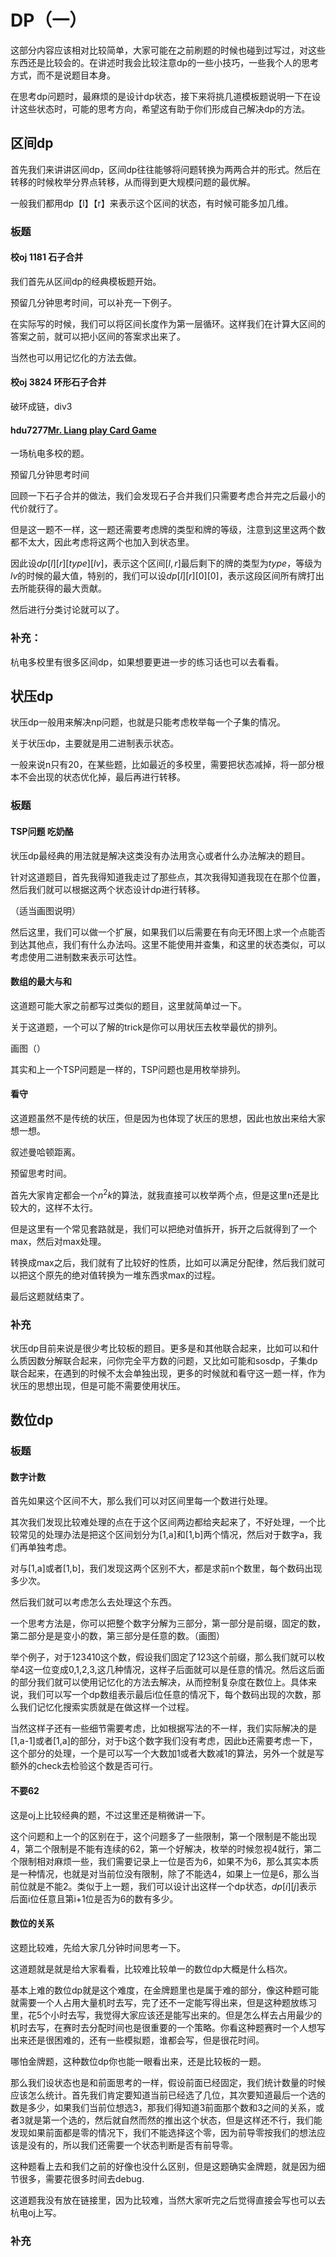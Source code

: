 # DP（一）

这部分内容应该相对比较简单，大家可能在之前刷题的时候也碰到过写过，对这些东西还是比较会的。在讲述时我会比较注意dp的一些小技巧，一些我个人的思考方式，而不是说题目本身。

在思考dp问题时，最麻烦的是设计dp状态，接下来将挑几道模板题说明一下在设计这些状态时，可能的思考方向，希望这有助于你们形成自己解决dp的方法。

## 区间dp

首先我们来讲讲区间dp，区间dp往往能够将问题转换为两两合并的形式。然后在转移的时候枚举分界点转移，从而得到更大规模问题的最优解。

一般我们都用dp【l】【r】来表示这个区间的状态，有时候可能多加几维。

### 板题

#### 校oj 1181 石子合并

我们首先从区间dp的经典模板题开始。

预留几分钟思考时间，可以补充一下例子。

在实际写的时候，我们可以将区间长度作为第一层循环。这样我们在计算大区间的答案之前，就可以把小区间的答案求出来了。

当然也可以用记忆化的方法去做。

#### 校oj 3824 环形石子合并

破环成链，div3

#### hdu7277[Mr. Liang play Card Game](https://vjudge.net.cn/contest/642626#problem/C)

一场杭电多校的题。

预留几分钟思考时间

回顾一下石子合并的做法，我们会发现石子合并我们只需要考虑合并完之后最小的代价就行了。

但是这一题不一样，这一题还需要考虑牌的类型和牌的等级，注意到这里这两个数都不太大，因此考虑将这两个也加入到状态里。

因此设$dp[l][r][type][lv]$，表示这个区间$[l,r]$最后剩下的牌的类型为$type$，等级为$lv$的时候的最大值，特别的，我们可以设$dp[l][r][0][0]$，表示这段区间所有牌打出去所能获得的最大贡献。

然后进行分类讨论就可以了。



### 补充：

杭电多校里有很多区间dp，如果想要更进一步的练习话也可以去看看。

## 状压dp

状压dp一般用来解决np问题，也就是只能考虑枚举每一个子集的情况。

关于状压dp，主要就是用二进制表示状态。

一般来说n只有20，在某些题，比如最近的多校里，需要把状态减掉，将一部分根本不会出现的状态优化掉，最后再进行转移。

### 板题

#### TSP问题 吃奶酪

状压dp最经典的用法就是解决这类没有办法用贪心或者什么办法解决的题目。

针对这道题目，首先我得知道我走过了那些点，其次我得知道我现在在那个位置，然后我们就可以根据这两个状态设计dp进行转移。

（适当画图说明）

然后这里，我们可以做一个扩展，如果我们以后需要在有向无环图上求一个点能否到达其他点，我们有什么办法吗。这里不能使用并查集，和这里的状态类似，可以考虑使用二进制数来表示可达性。

#### 数组的最大与和

这道题可能大家之前都写过类似的题目，这里就简单过一下。

关于这道题，一个可以了解的trick是你可以用状压去枚举最优的排列。

画图（）

其实和上一个TSP问题是一样的，TSP问题也是用枚举排列。

#### 看守

这道题虽然不是传统的状压，但是因为也体现了状压的思想，因此也放出来给大家想一想。

叙述曼哈顿距离。

预留思考时间。

首先大家肯定都会一个$n^2k$的算法，就我直接可以枚举两个点，但是这里n还是比较大的，这样不太行。

但是这里有一个常见套路就是，我们可以把绝对值拆开，拆开之后就得到了一个max，然后对max处理。

转换成max之后，我们就有了比较好的性质，比如可以满足分配律，然后我们就可以把这个原先的绝对值转换为一堆东西求max的过程。

最后这题就结束了。

### 补充

状压dp目前来说是很少考比较板的题目。更多是和其他联合起来，比如可以和什么质因数分解联合起来，问你完全平方数的问题，又比如可能和sosdp，子集dp联合起来，在遇到的时候不太会单独出现，更多的时候就和看守这一题一样，作为状压的思想出现，但是可能不需要使用状压。

## 数位dp

### 板题

#### 数字计数

首先如果这个区间不大，那么我们可以对区间里每一个数进行处理。

其次我们发现比较难处理的点在于这个区间两边都给夹起来了，不好处理，一个比较常见的处理办法是把这个区间划分为[1,a]和[1,b]两个情况，然后对于数字a，我们再单独考虑。

对与[1,a]或者[1,b]，我们发现这两个区别不大，都是求前n个数里，每个数码出现多少次。

然后我们就可以考虑怎么去处理这个东西。

一个思考方法是，你可以把整个数字分解为三部分，第一部分是前缀，固定的数，第二部分是是变小的数，第三部分是任意的数。（画图）

举个例子，对于123410这个数，假设我们固定了123这个前缀，那么我们就可以枚举4这一位变成0,1,2,3,这几种情况，这样子后面就可以是任意的情况。然后这后面的部分我们就可以使用记忆化的方法去解决，从而控制复杂度在数位上。具体来说，我们可以写一个dp数组表示最后i位任意的情况下，每个数码出现的次数，那么我们记忆化搜索实质就是在做这样一个过程。

当然这样子还有一些细节需要考虑，比如根据写法的不一样，我们实际解决的是[1,a-1]或者[1,a]的部分，对于b这个数字我们没有考虑，因此b还需要考虑一下，这个部分的处理，一个是可以写一个大数加1或者大数减1的算法，另外一个就是写额外的check去检验这个数是否可行。

#### 不要62

这是oj上比较经典的题，不过这里还是稍微讲一下。

这个问题和上一个的区别在于，这个问题多了一些限制，第一个限制是不能出现4，第二个限制是不能有连续的62，第一个好解决，枚举的时候忽视4就行，第二个限制相对麻烦一些，我们需要记录上一位是否为6，如果不为6，那么其实本质是一种情况，也就是对当前位没有限制，除了不能选4，如果上一位是6，那么当前位就是不能2。类似于上一题，我们可以设计出这样一个dp状态，$dp[i][j]$表示后面i位任意且第i+1位是否为6的数有多少。

#### 数位的关系

这题比较难，先给大家几分钟时间思考一下。

这道题就是就是给大家看看，比较难比较单一的数位dp大概是什么档次。

基本上难的数位dp就是这个难度，在金牌题里也是属于难的部分，像这种题可能就需要一个人占用大量机时去写，完了还不一定能写得出来，但是这种题放练习里，花5个小时去写，我觉得大家应该还是能写出来的。但是怎么样去占用最少的机时去写，在赛时去分配时间也是很重要的一个策略。你看这种题赛时一个人想写出来还是很困难的，还有一些模拟题，谁都会写，但是很花时间。

哪怕金牌题，这种数位dp你也能一眼看出来，还是比较板的一题。

那么我们设状态也是和前面思考的一样，假设前面已经固定，我们统计数量的时候应该怎么统计。首先我们肯定要知道当前已经选了几位，其次要知道最后一个选的数是多少，如果我们当前位想选3，那我们得知道3前面那个数和3之间的关系，或者3就是第一个选的，然后就自然而然的推出这个状态，但是这样还不行，我们能发现如果前面都是零的情况下，我们不能选择这个零，因为前导零按我们的想法应该是没有的，所以我们还需要一个状态判断是否有前导零。

这种题看上去和我们之前的好像也没什么区别，但是这题确实金牌题，就是因为细节很多，需要花很多时间去debug.

这道题我没有放在链接里，因为比较难，当然大家听完之后觉得直接会写也可以去杭电oj上写。	

### 补充





